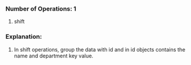 ### Number of Operations: 1

1. shift

### Explanation:

1. In shift operations, group the data with id and in id objects contains the name and department key value.